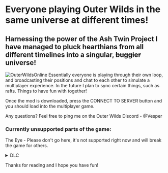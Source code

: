 # Everyone playing Outer Wilds in the same universe at different times!

## Harnessing the power of the Ash Twin Project I have managed to pluck hearthians from all different timelines into a singular, ~~buggier~~ universe!
![OuterWildsOnline](https://user-images.githubusercontent.com/59376295/142878134-226b02ed-f761-4bf7-85c7-0c6b159f62a7.png)
Essentially everyone is playing through their own loop, and broadcasting their positions and chat to each other to simulate a multiplayer experience.
In the future I plan to sync certain things, such as rafts. Things to have fun with together!

Once the mod is downloaded, press the CONNECT TO SERVER button and you should load into the multiplayer game.

Any questions? Feel free to ping me on the Outer Wilds Discord - @Vesper

### Currently unsupported parts of the game:
The Eye - Please don't go here, it's not supported right now and will break the game for others.
<details> 
  <summary>DLC </summary>
   A1: JavaScript 
</details>

Thanks for reading and I hope you have fun!
